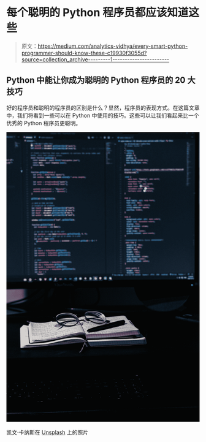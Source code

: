 # 每个聪明的 Python 程序员都应该知道这些

> 原文：<https://medium.com/analytics-vidhya/every-smart-python-programmer-should-know-these-c19930f3055d?source=collection_archive---------1----------------------->

## Python 中能让你成为聪明的 Python 程序员的 20 大技巧

好的程序员和聪明的程序员的区别是什么？显然，程序员的表现方式。在这篇文章中，我们将看到一些可以在 Python 中使用的技巧。这些可以让我们看起来比一个优秀的 Python 程序员更聪明。

![](img/40ba84a86836f0270c33df6df24e509d.png)

凯文·卡纳斯在 [Unsplash](https://unsplash.com?utm_source=medium&utm_medium=referral) 上的照片